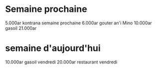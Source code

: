 # Semaine prochaine
5.000ar kontrana semaine prochaine
6.000ar gouter an'i Mino
10.000ar gasoil
21.000ar

# semaine d'aujourd'hui
10.000ar gasoil vendredi
20.000ar restaurant vendredi